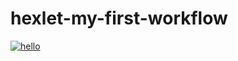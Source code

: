 # hexlet-my-first-workflow

[![hello](https://github.com/gambit328/hexlet-my-first-workflow/actions/workflows/hello.yml/badge.svg)](https://github.com/gambit328/hexlet-my-first-workflow/actions/workflows/hello.yml)
